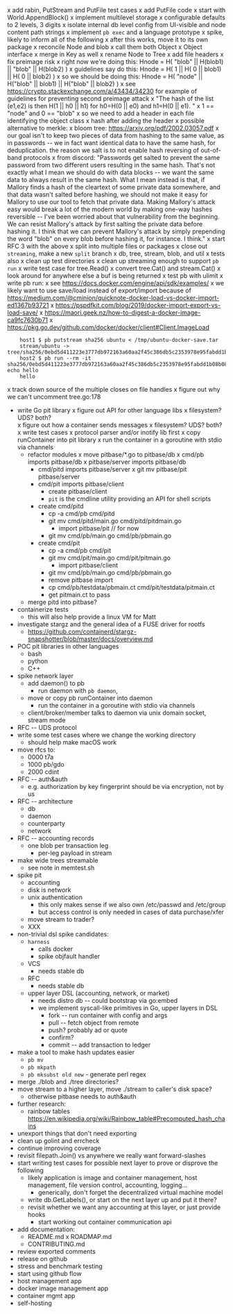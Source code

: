 x add rabin, PutStream and PutFile test cases
x add PutFile code 
    x start with World.AppendBlock()
x implement multilevel storage
    x configurable defaults to 2 levels, 3 digits
    x isolate internal db level config from UI-visible and node
      content path strings
x implement `pb exec` and a language prototype 
  x spike, likely to inform all of the following
  x after this works, move it to its own package
x reconcile Node and blob
  x call them both Object
    x Object interface
  x merge in Key as well
x rename Node to Tree
x add file headers
x fix preimage risk 
    x right now we're doing this: Hnode = H(             "blob" || H(blob1) ||   "blob" || H(blob2) )
    x guidelines say do this:     Hnode = H(   1    || H(  0    ||   blob1) || H(  0    ||   blob2) )
    x so we should be doing this: Hnode = H( "node" || H("blob" ||   blob1) || H("blob" ||   blob2) )
    x see https://crypto.stackexchange.com/a/43434/34230 for example
      of guidelines for preventing second preimage attack
        x "The hash of the list (e1,e2) is then H(1 || h0 || h1) for h0=H(0 || e0) and h1=H(0 || e1). "
        x 1 == "node" and 0 == "blob"
    x so we need to add a header in each file identifying the object class
      x hash after adding the header
x possible alternative to merkle:
    x bloom tree: https://arxiv.org/pdf/2002.03057.pdf
x our goal isn't to keep two pieces of data from hashing to the same
  value, as in passwords -- we in fact want identical data to have the
  same hash, for deduplication.  the reason we salt is to not enable
  hash reversing of out-of-band protocols
    x from discord: "Passwords get salted to prevent the same password
      from two different users resulting in the same hash.  That's not
      exactly what I mean we should do with data blocks -- we want the
      same data to always result in the same hash.  What I mean
      instead is that, if Mallory finds a hash of the cleartext of
      some private data somewhere, and that data wasn't salted before
      hashing, we should not make it easy for Mallory to use our tool
      to fetch that private data. Making Mallory's attack easy would
      break a lot of the modern world by making one-way hashes
      reversible -- I've been worried about that vulnerability from
      the beginning.  We can resist Mallory's attack by first salting
      the private data before hashing it.  I think that we can prevent
      Mallory's attack by simply prepending the word "blob" on every
      blob before hashing it, for instance.  I think."
x start RFC 3 with the above
x split into multiple files or packages
    x close out `streaming`, make a new `split` branch
    x db, tree, stream, blob, and util
    x tests also
x clean up test directories
x clean up streaming enough to support `pb run`
    x write test case for tree.Read()
    x convert tree.Cat() and stream.Cat()
    x look around for anywhere else a buf is being returned
    x test pb with ulimit 
x write pb run:
    x see https://docs.docker.com/engine/api/sdk/examples/
    x we likely want to use save/load instead of export/import because
      of https://medium.com/@cminion/quicknote-docker-load-vs-docker-import-ed1367b93721
    x https://pspdfkit.com/blog/2019/docker-import-export-vs-load-save/
    x https://maori.geek.nz/how-to-digest-a-docker-image-ca9fc7630b71
    x https://pkg.go.dev/github.com/docker/docker/client#Client.ImageLoad

```
    host1 $ pb putstream sha256 ubuntu < /tmp/ubuntu-docker-save.tar 
    stream/ubuntu -> tree/sha256/0ebd5d411223e3777db972163a60aa2f45c386db5c2353978e95fabdd1b08b08
    host2 $ pb run --rm -it sha256/0ebd5d411223e3777db972163a60aa2f45c386db5c2353978e95fabdd1b08b08 echo hello
    hello
```

x track down source of the multiple closes on file handles
    x figure out why we can't uncomment tree.go:178
- write Go pit library
    x figure out API for other language libs 
        x filesystem?  UDS?  both?  
    x figure out how a container sends messages
        x filesystem?  UDS?  both?  
    x write test cases
        x protocol parser and/or inotify lib first
    x copy runContainer into pit library
        x run the container in a goroutine with stdio via channels
    - refactor modules
        x move pitbase/*.go to pitbase/db
        x cmd/pb imports pitbase/db
        x pitbase/server imports pitbase/db
        - cmd/pitd imports pitbase/server
            x git mv pitbase/pit pitbase/server 
        - cmd/pit imports pitbase/client
            - create pitbase/client
            - `pit` is the cmdline utility providing an API for shell scripts
        - create cmd/pitd
            - cp -a cmd/pb cmd/pitd
            - git mv cmd/pitd/main.go cmd/pitd/pitdmain.go
                - import pitbase/pit // for now
            - git mv cmd/pb/main.go cmd/pb/pbmain.go
        - create cmd/pit
            - cp -a cmd/pb cmd/pit
            - git mv cmd/pit/main.go cmd/pit/pitmain.go
                - import pitbase/client
            - git mv cmd/pb/main.go cmd/pb/pbmain.go
            - remove pitbase import
            - cp cmd/pb/testdata/pbmain.ct cmd/pit/testdata/pitmain.ct
            - get pitmain.ct to pass
    - merge pitd into pitbase? 
- containerize tests
    - this will also help provide a linux VM for Matt
- investigate stargz and the general idea of a FUSE driver for rootfs
    - https://github.com/containerd/stargz-snapshotter/blob/master/docs/overview.md
- POC pit libraries in other languages
    - bash
    - python
    - C++
- spike network layer
	- add daemon() to pb 
		- run daemon with `pb daemon`, 
	- move or copy pb runContainer into daemon
		- run the container in a goroutine with stdio via channels
    - client/broker/member talks to daemon via unix domain socket, stream mode
- RFC -- UDS protocol
- write some test cases where we change the working directory
    - should help make macOS work
- move rfcs to:
    - 0000 t7a
    - 1000 pb/gdo
    - 2000 cdint
- RFC -- auth&auth
    - e.g. authorization by key fingerprint should be via encryption, not by us
- RFC -- architecture
    - db
    - daemon
    - counterparty
    - network
- RFC -- accounting records
    - one blob per transaction leg 
        - per-leg payload in stream
- make wide trees streamable
    - see note in memtest.sh
- spike pit
    - accounting
    - disk is network
    - unix authentication
        - this only makes sense if we also own /etc/passwd and /etc/group
        - but access control is only needed in cases of data
          purchase/xfer
    - move stream to trader?
    - XXX
- non-trivial dsl spike candidates:
    - `harness`
        - calls docker 
        - spike objfault handler
    - VCS
        - needs stable db 
    - RFC
        - needs stable db 
    - upper layer DSL (accounting, network, or market)
        - needs distro db -- could bootstrap via go:embed
        - we implement syscall-like primitives in Go, upper layers in DSL
            - fork -- run container with config and args
            - pull -- fetch object from remote
            - push? probably ad or quote
            - confirm?
            - commit -- add transaction to ledger
- make a tool to make hash updates easier
    - `pb mv`
    - `pb mkpath` 
    - `pb mksubst old new` - generate perl regex 
- merge ./blob and ./tree directories?  
- move stream to a higher layer, move ./stream to caller's disk space?
    - otherwise pitbase needs to auth&auth
- further research:
    - rainbow tables https://en.wikipedia.org/wiki/Rainbow_table#Precomputed_hash_chains
- unexport things that don't need exporting
- clean up golint and errcheck
- continue improving coverage
- revisit filepath.Join() vs anywhere we really want forward-slashes
- start writing test cases for possible next layer to prove or disprove the following
    - likely application is image and container management, host management, file version control, accounting, logging...
        - generically, don't forget the decentralized virtual machine model
    - write db.GetLabels(), or start on the next layer up and put it there?
    - revisit whether we want any accounting at this layer, or just provide hooks
        - start working out container communication api
- add documentation:
    - README.md
    x ROADMAP.md
    - CONTRIBUTING.md
- review exported comments
- release on github
- stress and benchmark testing
- start using github flow
- host management app
- docker image management app
- container mgmt app
- self-hosting
